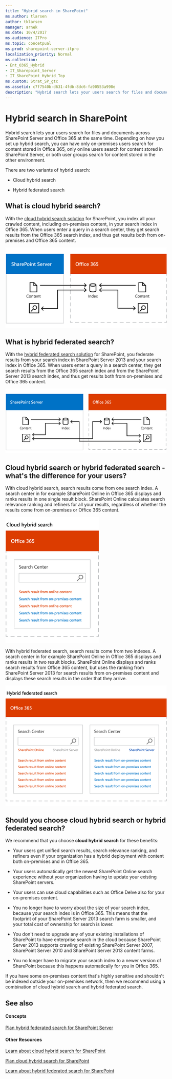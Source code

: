 ```yaml
---
title: "Hybrid search in SharePoint"
ms.author: tlarsen
author: tklarsen
manager: arnek
ms.date: 10/4/2017
ms.audience: ITPro
ms.topic: concetpual
ms.prod: sharepoint-server-itpro
localization_priority: Normal
ms.collection:
- Ent_O365_Hybrid
- IT_Sharepoint_Server
- IT_SharePoint_Hybrid_Top
ms.custom: Strat_SP_gtc
ms.assetid: c7f7540b-d631-4fdb-8dc6-fa90553a998e
description: "Hybrid search lets your users search for files and documents across SharePoint Server and Office 365 at the same time. Depending on how you set up hybrid search, you can have only on-premises users search for content stored in Office 365, only online users search for content stored in SharePoint Server, or both user groups search for content stored in the other environment."
---
```


# Hybrid search in SharePoint

 Hybrid search lets your users search for files and documents across SharePoint Server and Office 365 at the same time. Depending on how you set up hybrid search, you can have only on-premises users search for content stored in Office 365, only online users search for content stored in SharePoint Server, or both user groups search for content stored in the other environment. 
  
There are two variants of hybrid search:
  
- Cloud hybrid search
    
- Hybrid federated search
    
## What is cloud hybrid search?

With the [cloud hybrid search solution](learn-about-cloud-hybrid-search-for-sharepoint.md) for SharePoint, you index all your crawled content, including on-premises content, in your search index in Office 365. When users enter a query in a search center, they get search results from the Office 365 search index, and thus get results both from on-premises and Office 365 content. 
  
![Figure showing on-premises and Office 365 content feeding the Office 365 search index, and search results coming from the Office 365 search index.](../media/190a4c47-d434-4d9b-bb14-81138f245ffd.png)
  
## What is hybrid federated search?

With the [hybrid federated search solution](learn-about-hybrid-federated-search-for-sharepoint.md) for SharePoint, you federate results from your search index in SharePoint Server 2013 and your search index in Office 365. When users enter a query in a search center, they get search results from the Office 365 search index and from the SharePoint Server 2013 search index, and thus get results both from on-premises and Office 365 content. 
  
![Figure showing searches from Office 365 getting results from the on-premises search index and the Office 365 index, and searches from the on-premises index getting results from the on-premises search index and the Office 365 index](../media/651bc6ac-5dbb-4266-83d6-be1bba093506.png)
  
## Cloud hybrid search or hybrid federated search - what's the difference for your users?

With cloud hybrid search, search results come from one search index. A search center in for example SharePoint Online in Office 365 displays and ranks results in one single result block. SharePoint Online calculates search relevance ranking and refiners for all your results, regardless of whether the results come from on-premises or Office 365 content.
  
![Illustration of how search results display with cloud hybrid search and with hybrid federated search.](../media/d88c8cf0-2820-4d5f-b54a-06f285226f66.png)
  
With hybrid federated search, search results come from two indexes. A search center in for example SharePoint Online in Office 365 displays and ranks results in two result blocks. SharePoint Online displays and ranks search results from Office 365 content, but uses the ranking from SharePoint Server 2013 for search results from on-premises content and displays these search results in the order that they arrive.
  
![Illustrations shows results in two result blocks, ranked separately.](../media/86bc8cc0-c1d8-4f40-bac9-96e8a6383063.png)
  
## Should you choose cloud hybrid search or hybrid federated search?

We recommend that you choose **cloud hybrid search** for these benefits: 
  
- Your users get unified search results, search relevance ranking, and refiners even if your organization has a hybrid deployment with content both on-premises and in Office 365. 
    
- Your users automatically get the newest SharePoint Online search experience without your organization having to update your existing SharePoint servers.
    
- Your users can use cloud capabilities such as Office Delve also for your on-premises content.
    
- You no longer have to worry about the size of your search index, because your search index is in Office 365. This means that the footprint of your SharePoint Server 2013 search farm is smaller, and your total cost of ownership for search is lower.
    
- You don't need to upgrade any of your existing installations of SharePoint to have enterprise search in the cloud because SharePoint Server 2013 supports crawling of existing SharePoint Server 2007, SharePoint Server 2010 and SharePoint Server 2013 content farms.
    
- You no longer have to migrate your search index to a newer version of SharePoint because this happens automatically for you in Office 365.
    
If you have some on-premises content that's highly sensitive and shouldn't be indexed outside your on-premises network, then we recommend using a combination of cloud hybrid search and hybrid federated search.
  
## See also

#### Concepts

[Plan hybrid federated search for SharePoint Server](plan-hybrid-federated-search.md)
#### Other Resources

[Learn about cloud hybrid search for SharePoint](learn-about-cloud-hybrid-search-for-sharepoint.md)
  
[Plan cloud hybrid search for SharePoint](plan-cloud-hybrid-search-for-sharepoint.md)
  
[Learn about hybrid federated search for SharePoint](learn-about-hybrid-federated-search-for-sharepoint.md)


